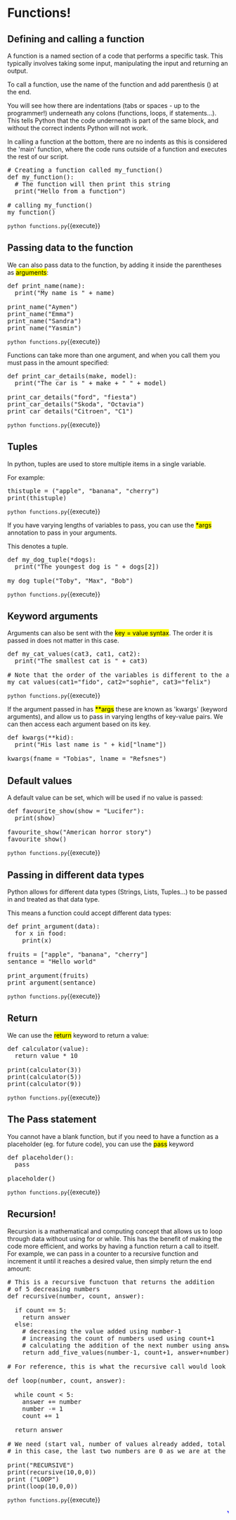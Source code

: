 # Functions!

## Defining and calling a function

A function is a named section of a code that performs a specific task. 
This typically involves taking some input, manipulating the input and returning an output.

To call a function, use the name of the function and add parenthesis () at the end.

You will see how there are indentations (tabs or spaces - up to the programmer!) underneath any colons (functions, loops, if statements...).
This tells Python that the code underneath is part of the same block, and without the correct indents Python will not work.

In calling a function at the bottom, there are no indents as this is considered the 'main' function, where the code runs outside of a function 
and executes the rest of our script.

<pre class="file" data-filename="functionCall.py" data-target="replace">
# Creating a function called my_function()
def my_function(): 
  # The function will then print this string
  print("Hello from a function") 

# calling my_function()
my_function() 
</pre>

`python functions.py`{{execute}}

## Passing data to the function

We can also pass data to the function, by adding it inside the parentheses as <mark>arguments</mark>:

<pre class="file" data-filename="passingData.py" data-target="replace">
def print_name(name):
  print("My name is " + name)

print_name("Aymen")
print_name("Emma")
print_name("Sandra")
print_name("Yasmin")
</pre>

`python functions.py`{{execute}}

Functions can take more than one argument, and when you call them you must pass in the amount specified:

<pre class="file" data-filename="moreArugments.py" data-target="replace">
def print_car_details(make, model):
  print("The car is " + make + " " + model)

print_car_details("ford", "fiesta")
print_car_details("Skoda", "Octavia")
print_car_details("Citroen", "C1")
</pre>

`python functions.py`{{execute}}

## Tuples
In python, tuples are used to store multiple items in a single variable. 

For example:

<pre class="file" data-filename="tuples.py" data-target="replace">
thistuple = ("apple", "banana", "cherry")
print(thistuple)
</pre>

`python functions.py`{{execute}}

If you have varying lengths of variables to pass, you can use the <mark>*args</mark> annotation to pass in your arguments.

This denotes a tuple.

<pre class="file" data-filename="tupleAnnotation.py" data-target="replace">
def my_dog_tuple(*dogs):
  print("The youngest dog is " + dogs[2])

my_dog_tuple("Toby", "Max", "Bob")
</pre>

`python functions.py`{{execute}}

## Keyword arguments

Arguments can also be sent with the <mark>key = value syntax</mark>. The order it is passed in does not matter in this case.

<pre class="file" data-filename="keywordArguments.py" data-target="replace">
def my_cat_values(cat3, cat1, cat2):
  print("The smallest cat is " + cat3)

# Note that the order of the variables is different to the arguments in the function
my_cat_values(cat1="fido", cat2="sophie", cat3="felix")
</pre>

`python functions.py`{{execute}}

If the argument passed in has <mark>**args</mark> these are known as 'kwargs' (keyword arguments), and allow us to pass in varying lengths of key-value pairs.
We can then access each argument based on its key.

<pre class="file" data-filename="keywordAnnotation.py" data-target="replace">
def kwargs(**kid):
  print("His last name is " + kid["lname"])

kwargs(fname = "Tobias", lname = "Refsnes")
</pre>

## Default values
A default value can be set, which will be used if no value is passed:

<pre class="file" data-filename="defaultValues.py" data-target="replace">
def favourite_show(show = "Lucifer"):
  print(show)

favourite_show("American horror story")
favourite_show()
</pre>

`python functions.py`{{execute}}

## Passing in different data types
Python allows for different data types (Strings, Lists, Tuples...) to be passed in and treated as that data type.

This means a function could accept different data types:

<pre class="file" data-filename="functions.py" data-target="replace">
def print_argument(data):
  for x in food:
    print(x)

fruits = ["apple", "banana", "cherry"]
sentance = "Hello world"

print_argument(fruits)
print_argument(sentance)
</pre>

`python functions.py`{{execute}}

## Return
We can use the <mark>return</mark> keyword to return a value:

<pre class="file" data-filename="return.py" data-target="replace">
def calculator(value):
  return value * 10

print(calculator(3))
print(calculator(5))
print(calculator(9))
</pre>

`python functions.py`{{execute}}

## The Pass statement
You cannot have a blank function, but if you need to have a function as a placeholder (eg. for future code), you can use the <mark>pass</mark> keyword

<pre class="file" data-filename="pass.py" data-target="replace">
def placeholder():
  pass
    
placeholder()
</pre>

`python functions.py`{{execute}}

## Recursion!
Recursion is a mathematical and computing concept that allows us to loop through data without using for or while. This has the benefit of making the code more efficient, and works by having a function return a call to itself. 
For example, we can pass in a counter to a recursive function and increment it until it reaches a desired value, then simply return the end amount:

<pre class="file" data-filename="functions.py" data-target="replace">
# This is a recursive functuon that returns the addition
# of 5 decreasing numbers
def recursive(number, count, answer):
  
  if count == 5:
    return answer
  else:
    # decreasing the value added using number-1
    # increasing the count of numbers used using count+1
    # calculating the addition of the next number using answer+number
    return add_five_values(number-1, count+1, answer+number)

# For reference, this is what the recursive call would look like in a while loop:

def loop(number, count, answer):

  while count < 5:
    answer += number
    number -= 1
    count += 1
  
  return answer

# We need (start val, number of values already added, total addition) to pass into the functions
# in this case, the last two numbers are 0 as we are at the start of the loop

print("RECURSIVE")
print(recursive(10,0,0))
print ("LOOP")
print(loop(10,0,0))
</pre>

`python functions.py`{{execute}}

<marquee style='color: blue;'><b>Yay you've completed part 2!</b></marquee>
